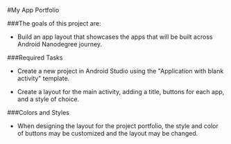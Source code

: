 #My App Portfolio

###The goals of this project are:

- Build an app layout that showcases the apps that will be built across Android Nanodegree journey.

###Required Tasks

 - Create a new project in Android Studio using the "Application with blank activity" template.

 - Create a layout for the main activity, adding a title, buttons for each app, and a style of choice.
 
###Colors and Styles

 - When designing the layout for the project portfolio, the style and color of buttons may be customized and the layout may be changed. 
